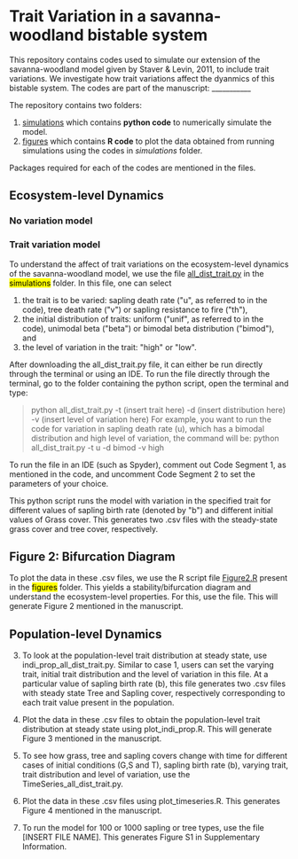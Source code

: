 # Trait Variation in a savanna-woodland bistable system

This repository contains codes used to simulate our extension of the savanna-woodland model given by Staver & Levin, 2011, to include trait variations. We investigate how trait variations affect the dyanmics of this bistable system. The codes are part of the manuscript: ___________

The repository contains two folders:
1. [simulations](https://github.com/tee-lab/trait-variation/tree/8aebff27515786bcf7eb8262f35760350e353f1b/simulations) which contains **python code** to numerically simulate the model.
2. [figures](https://github.com/tee-lab/trait-variation/tree/8aebff27515786bcf7eb8262f35760350e353f1b/figures) which contains **R code** to plot the data obtained from running simulations using the codes in *simulations* folder.

Packages required for each of the codes are mentioned in the files. 

## Ecosystem-level Dynamics

### No variation model


### Trait variation model
To understand the affect of trait variations on the ecosystem-level dynamics of the savanna-woodland model, we use the file [all_dist_trait.py](https://github.com/tee-lab/trait-variation/blob/8aebff27515786bcf7eb8262f35760350e353f1b/simulations/all_dist_trait.py) in the <mark >simulations</mark> folder. In this file, one can select 
1. the trait is to be varied: sapling death rate ("u", as referred to in the code), tree death rate ("v") or sapling resistance to fire ("th"),
2. the initial distribution of traits: uniform ("unif", as referred to in the code), unimodal beta ("beta") or bimodal beta distribution ("bimod"), and
3. the level of variation in the trait: "high" or "low".

After downloading the all_dist_trait.py file, it can either be run directly through the terminal or using an IDE. To run the file directly through the terminal, go to the folder containing the python script, open the terminal and type:
> python all_dist_trait.py -t (insert trait here) -d (insert distribution here) -v (insert level of variation here)
For example, you want to run the code for variation in sapling death rate (u), which has a bimodal distribution and high level of variation, the command will be:
> python all_dist_trait.py -t u -d bimod -v high

To run the file in an IDE (such as Spyder), comment out Code Segment 1, as mentioned in the code, and uncomment Code Segment 2 to set the parameters of your choice.

This python script runs the model with variation in the specified trait for different values of sapling birth rate (denoted by "b") and different initial values of Grass cover.
This generates two .csv files with the steady-state grass cover and tree cover, respectively.

## Figure 2: Bifurcation Diagram
To plot the data in these .csv files, we use the R script file [Figure2.R](https://github.com/tee-lab/trait-variation/blob/504ac4bc1de92da170a0100e91266c7a6ceed034/figures/Figure2.R) present in the <mark >figures</mark> folder. This yields a stability/bifurcation diagram and understand the ecosystem-level properties. For this, use the  file. This will generate Figure 2 mentioned in the manuscript.

## Population-level Dynamics

3. To look at the population-level trait distribution at steady state, use indi_prop_all_dist_trait.py. Similar to case 1, users can set the varying trait, initial trait distribution and the level of variation in this file. At a particular value of sapling birth rate (b), this file generates two .csv files with steady state Tree and Sapling cover, respectively corresponding to each trait value present in the population.
4. Plot the data in these .csv files to obtain the population-level trait distribution at steady state using plot_indi_prop.R. This will generate Figure 3 mentioned in the manuscript.

5. To see how grass, tree and sapling covers change with time for different cases of initial conditions (G,S and T), sapling birth rate (b), varying trait, trait distribution and level of variation, use the TimeSeries_all_dist_trait.py. 
6. Plot the data in these .csv files using plot_timeseries.R. This generates Figure 4 mentioned in the manuscript.

7. To run the model for 100 or 1000 sapling or tree types, use the file [INSERT FILE NAME]. This generates Figure S1 in Supplementary Information.
